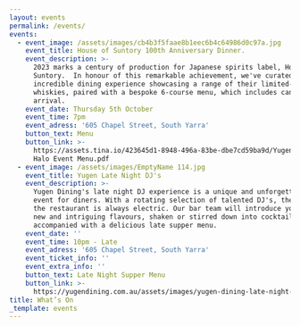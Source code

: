 ```yaml
---
layout: events
permalink: /events/
events:
  - event_image: /assets/images/cb4b3f5faae8b1eec6b4c64986d0c97a.jpg
    event_title: House of Suntory 100th Anniversary Dinner.
    event_description: >-
      2023 marks a century of production for Japanese spirits label, House of
      Suntory.  In honour of this remarkable achievement, we've curated an
      incredible dining experience showcasing a range of their limited-edition
      whiskies, paired with a bespoke 6-course menu, which includes canapes on
      arrival. 
    event_date: Thursday 5th October
    event_time: 7pm
    event_adress: '605 Chapel Street, South Yarra'
    button_text: Menu
    button_link: >-
      https://assets.tina.io/423645d1-8948-496a-83be-dbe7cd59ba9d/Yugen Suntory
      Halo Event Menu.pdf
  - event_image: /assets/images/EmptyName 114.jpg
    event_title: Yugen Late Night DJ's
    event_description: >-
      Yugen Dining's late night DJ experience is a unique and unforgettable
      event for diners. With a rotating selection of talented DJ's, the vibe at
      the restaurant is always electric. Our bar team will introduce you to some
      new and intriguing flavours, shaken or stirred down into cocktails
      accompanied with a delicious late supper menu. 
    event_date: ''
    event_time: 10pm - Late
    event_adress: '605 Chapel Street, South Yarra'
    event_ticket_info: ''
    event_extra_info: ''
    button_text: Late Night Supper Menu
    button_link: >-
      https://yugendining.com.au/assets/images/yugen-dining-late-night-snack-menu-january-2023.pdf
title: What’s On
_template: events
---
```









